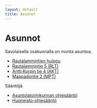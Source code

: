 ```yaml
---
layout: default
title: Asunnot
---
```


# Asunnot

Savolaisella osakunnalla on monta asuntoa.

* [Rautalammintien huippu](/asunnot/rlt_huippu)
* [Rautalammintie 5 (RLT)](/asunnot/rlt)
* [Antti Korpin tie 4 (AKT)](/asunnot/akt)
* [Maapadontie 2 (MPT)](/asunnot/mpt)

Sääntöjä

* [Asuntolatoimikunnan ohjesääntö](/osakunta/asuntolatoimikunnan-ohjesaanto)
* [Huoneisto-ohjesääntö](/osakunta/huoneisto-ohjesaanto)